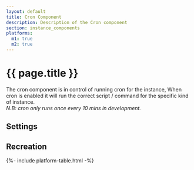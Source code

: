 ```yaml
---
layout: default
title: Cron Component
description: Description of the Cron component
section: instance_components
platforms:
  m1: true
  m2: true
---
```


# {{ page.title }}
The cron component is in control of running cron for the instance, 
When cron is enabled it will run the correct script / command for the specific kind of instance.  
_N.B: cron only runs once every 10 mins in development._

## Settings


## Recreation

{%- include platform-table.html -%}
